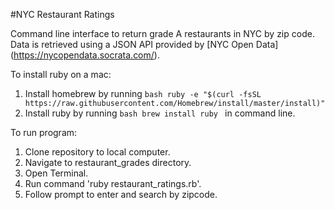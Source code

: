#NYC Restaurant Ratings

Command line interface to return grade A restaurants in NYC by zip code. Data is retrieved using a JSON API provided by [NYC Open Data] (https://nycopendata.socrata.com/).

To install ruby on a mac:

1. Install homebrew by running ```bash ruby -e "$(curl -fsSL https://raw.githubusercontent.com/Homebrew/install/master/install)" ```
2. Install ruby by running ```bash brew install ruby ``` in command line.

To run program:

1. Clone repository to local computer.
2. Navigate to restaurant_grades directory.
3. Open Terminal.
4. Run command 'ruby restaurant_ratings.rb'.
5. Follow prompt to enter and search by zipcode.

